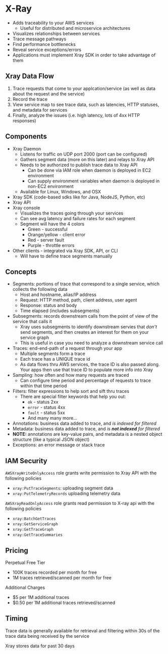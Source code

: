 # X-Ray

- Adds traceability to your AWS services
	- Useful for distributed and microservice architectures
- Visualizes relationships between services
- Trace message pathways
- Find performance bottlenecks
- Reveal service exceptions/errors
- Applications must implement Xray SDK in order to take advantage of them

## Xray Data Flow
1. Trace requests that come to your applcation/service (as well as data about the request and the service)
2. Record the trace
3. View service map to see trace data, such as latencies, HTTP statuses, and metadata for services
4. Finally, analyze the issues (i.e. high latency, lots of 4xx HTTP responses)

## Components
- Xray Daemon
	- Listens for traffic on UDP port 2000 (port can be configured)
	- Gathers segment data (more on this later) and relays to Xray API
	- Needs to be authorized to publish trace data to Xray API
		- Can be done via IAM role when daemon is deployed in EC2 environment
		- Can supply environment variables when daemon is deployed in non-EC2 environment
	- Available for Linux, Windows, and OSX
- Xray SDK (code-based sdks like for Java, NodeJS, Python, etc)
- Xray API
- Xray console
	- Visualizes the traces going through your services
	- Can see avg latency and failure rates for each segment
	- Segment will have the 4 colors
		- Green - successful
		- Orange/yellow - client error
		- Red - server fault
		- Purple - throttle errors
- Other clients - integrated via Xray SDK, API, or CLI
	- Will have to define trace segments manually

## Concepts
- Segments: portions of trace that correspond to a single service, which collects the following data
	- Host and hostname, alias/IP address
	- Request: HTTP method, path, client address, user agent
	- Response: status and body
	- Time elapsed (includes subsegments)
- Subsegments: records downstream calls from the point of view of the service that calls it
	- Xray uses subsegments to identify downstream servies that _don't_ send segments, and then creates an interest for them on your service graph
	- This is useful in case you need to analyze a downstream service call
- Traces: end-end-path of a request through your app
	- Multiple segments form a trace
	- Each trace has a UNIQUE trace id
	- As data flows thru AWS services, the trace ID is also passed along. Your apps then use that trace ID to populate more info into Xray
- Sampling: how often and how many requests are traced
	- Can configure time period and percentage of requests to trace within that time period
- Filters: filter expressions to help sort and sift thru traces
	- There are special filter keywords that help you out:
		- `ok` - status 2xx
		- `error` - status 4xx
		- `fault` - status 5xx
		- And many many more...
- Annotations: business data added to trace, and _is indexed for filtered_
- Metadata: business data added to trace, and _is **not indexed** for filtered_
- **NOTE:** annotations are key-value pairs, and metadata is a nested object structure (like a typical JSON object)
- Exceptions: an error message or stack trace

## IAM Security

`AWSXrayWriteOnlyAccess` role grants write permission to Xray API with the following policies
- `xray:PutTraceSegments`: uploading segment data
- `xray:PutTelemetryRecords` uploading telemetry data

`AWSXrayReadOnlyAccess` role grants read permission to X-ray api with the following policies
- `xray:BatchGetTraces`
- `xray:GetServiceGraph`
- `xray:GetTraceGraph`
- `xray:GetTraceSummaries`

## Pricing

Perpetual Free Tier
- 100K traces recorded per month for free
- 1M traces retrieved/scanned per month for free

Additional Charges
- $5 per 1M additional traces
- $0.50 per 1M additional traces retrieved/scanned

## Timing
Trace data is generally available for retrieval and filtering within 30s of the trace data being received by the service

Xray stores data for past 30 days

